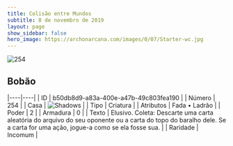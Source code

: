```yaml
---
title: Colisão entre Mundos
subtitle: 8 de novembro de 2019
layout: page
show_sidebar: false
hero_image: https://archonarcana.com/images/0/07/Starter-wc.jpg
---
```


![254](https://cdn.keyforgegame.com/media/card_front/pt/452_254_P8RR2MR4WJH4_pt.png)

## Bobão

|----|----|
| ID | b50db8d9-a83a-400e-a47b-49c803fea190 |
| Número | 254 |
| Casa | ![Shadows](https://archonarcana.com/images/thumb/e/ee/Shadows.png/22px-Shadows.png "Sombras") |
| Tipo | Criatura |
| Atributos | Fada • Ladrão |
| Poder | 2 |
| Armadura | 0 |
| Texto | Elusivo. Coleta: Descarte uma carta aleatória do arquivo do seu oponente ou a carta do topo do baralho dele. Se a carta for uma ação, jogue-a como se ela fosse sua. |
| Raridade | Incomum |
